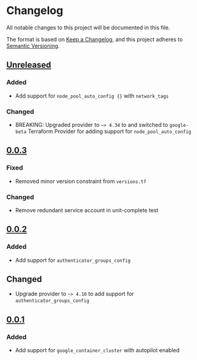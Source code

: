 # Changelog

All notable changes to this project will be documented in this file.

The format is based on [Keep a Changelog](https://keepachangelog.com/en/1.0.0/),
and this project adheres to [Semantic Versioning](https://semver.org/spec/v2.0.0.html).

## [Unreleased]

### Added

- Add support for `node_pool_auto_config {}` with `network_tags`

### Changed

- BREAKING: Upgraded provider to `~> 4.34` to and switched to `google-beta` Terraform Provider for adding support for `node_pool_auto_config`

## [0.0.3]

### Fixed

- Removed minor version constraint from `versions.tf`

### Changed

- Remove redundant service account in unit-complete test

## [0.0.2]

### Added

- Add support for `authenticator_groups_config`

## Changed

- Upgrade provider to `~> 4.16` to add support for `authenticator_groups_config`

## [0.0.1]

### Added

- Add support for `google_container_cluster` with autopilot enabled

[unreleased]: https://github.com/mineiros-io/terraform-google-gke-autopilot-cluster/compare/v0.0.3...HEAD
[0.0.3]: https://github.com/mineiros-io/terraform-google-gke-autopilot-cluster/compare/v0.0.2...v0.0.3
[0.0.2]: https://github.com/mineiros-io/terraform-google-gke-autopilot-cluster/compare/v0.0.1...v0.0.2
[0.0.1]: https://github.com/mineiros-io/terraform-google-gke-autopilot-cluster/releases/tag/v0.0.1
